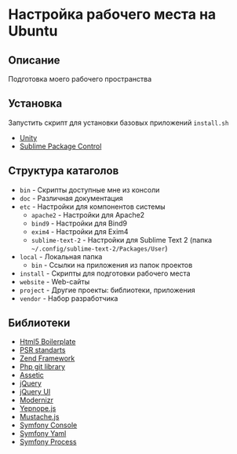 Настройка рабочего места на Ubuntu
==================================

Описание
--------

Подготовка моего рабочего пространства

Установка
---------
Запустить скрипт для установки базовых приложений `install.sh`

* [Unity](https://github.com/alurin/workplace/blob/master/doc/unity.md)
* [Sublime Package Control](https://github.com/alurin/workplace/blob/master/doc/sublime-package-control.md)

Структура катаголов
-------------------

* `bin`     - Скрипты доступные мне из консоли
* `doc`     - Различная документация
* `etc`     - Настройки для компонентов системы
    * `apache2`         - Настройки для Apache2
    * `bind9`           - Настройки для Bind9
    * `exim4`           - Настройки для Exim4
    * `sublime-text-2`  - Настройки для Sublime Text 2 (папка `~/.config/sublime-text-2/Packages/User`)
* `local`   - Локальная папка
    * `bin`     - Ссылки на приложения из папок проектов
* `install` - Скрипты для подготовки рабочего места
* `website` - Web-сайты
* `project` - Другие проекты: библиотеки, приложения
* `vendor`  - Набор разработчика

Библиотеки
----------

* [Html5 Boilerplate](https://github.com/h5bp/html5-boilerplate)
* [PSR standarts](https://github.com/php-fig/fig-standards)
* [Zend Framework](https://github.com/zendframework/zf2)
* [Php git library](https://github.com/teqneers/PHP-Stream-Wrapper-for-Git)
* [Assetic](https://github.com/kriswallsmith/assetic)
* [jQuery](https://github.com/jquery/jquery)
* [jQuery UI](https://github.com/jquery/jquery-ui)
* [Modernizr](https://github.com/Modernizr/Modernizr)
* [Yepnope.js](https://github.com/SlexAxton/yepnope.js)
* [Mustache.js](https://github.com/janl/mustache.js)
* [Symfony Console](https://github.com/symfony/Console)
* [Symfony Yaml](https://github.com/symfony/Yaml)
* [Symfony Process](https://github.com/symfony/Process)